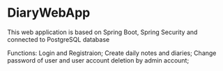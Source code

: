 # DiaryWebApp

This web application is based on Spring Boot, Spring Security and connected to PostgreSQL database

Functions:
Login and Registraion;
Create daily notes and diaries;
Change password of user and user account deletion by admin account;
